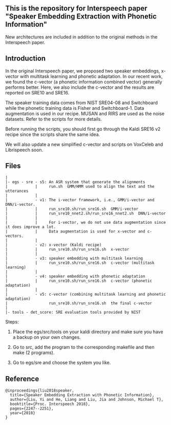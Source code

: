 ## This is the repository for Interspeech paper "Speaker Embedding Extraction with Phonetic Information" 

New architectures are included in addition to the original methods in the Interspeech paper.

## Introduction

In the original Interspeech paper, we proposed two speaker embeddings, x-vector with multitask learning and phonetic adaptation. 
In our recent work, we found the c-vector (a phonetic information combined vector) generally performs better. Here, we also include the c-vector and the results are reported on SRE10 and SRE16. 

The speaker training data comes from NIST SRE04-08 and Switchboard while the phonetic training data is Fisher and Switchboard-1. Data augmentation is used in our recipe. MUSAN and RIRS are used as the noise datasets. Refer to the scripts for more details. 

Before running the scripts, you should first go through the Kaldi SRE16 v2 recipe since the scripts share the same idea.

We will also update a new simplified c-vector and scripts on VoxCeleb and Librispeech soon. 

## Files

```
|
|- egs - sre - s5: An ASR system that generate the alignments
|            |     run.sh  GMM/HMM used to align the text and the utterances
|            |
|            - v1: The i-vector framework, i.e., GMM/i-vector and DNN/i-vector. 
|            |     run_sre10.sh/run_sre16.sh  GMM/i-vector
|            |     run_sre10_nnet2.sh/run_sre16_nnet2.sh  DNN/i-vector
|            |    
|            |     For i-vector, we do not use data augmentation since it does improve a lot.
|            |     Data augmentation is used for x-vector and c-vectors. 
|            |
|            - v2: x-vector (Kaldi recipe)
|            |     run_sre10.sh/run_sre16.sh  x-vector
|            |
|            - v3: speaker embedding with multitask learning
|            |     run_sre10.sh/run_sre16.sh  c-vector (multitask learning)
|            |
|            - v4: speaker embedding with phonetic adaptation
|            |     run_sre10.sh/run_sre16.sh  c-vector (phonetic adaptation)
|            |     
|            - v5: c-vector (combining multitask learning and phonetic adaptation)
|                  run_sre10.sh/run_sre16.sh  the final c-vector
|
|- tools - det_score: SRE evaluation tools provided by NIST
```

Steps:

1. Place the egs/src/tools on your kaldi directory and make sure you have a backup on your own changes. 

2. Go to src, add the program to the corresponding makefile and then make (2 programs). 

3. Go to egs/sre and choose the system you like.



## Reference

```
@inproceedings{liu2018speaker,
  title={Speaker Embedding Extraction with Phonetic Information},
  author={Liu, Yi and He, Liang and Liu, Jia and Johnson, Michael T},
  booktitle={Proc. Interspeech 2018},
  pages={2247--2251},
  year={2018}
}
```


